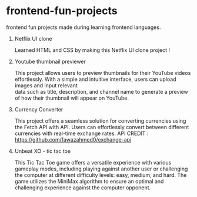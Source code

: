 # frontend-fun-projects
frontend fun projects made during learning frontend languages.


1) Netflix UI clone
   
   Learned HTML and CSS by making this Netflix UI clone project !

2) Youtube thumbnail previewer
   
   This project allows users to preview thumbnails for their YouTube videos effortlessly. With a simple and intuitive interface, users can upload images and input relevant     
   data such as title, description, and channel name to generate a preview of how their thumbnail will appear on YouTube.

3) Currency Converter

   This project offers a seamless solution for converting currencies using the Fetch API with API. Users can effortlessly convert between different currencies with real-time exchange rates.
   API CREDIT : https://github.com/fawazahmed0/exchange-api

4) Unbeat XO - tic tac toe

   This Tic Tac Toe game offers a versatile experience with various gameplay modes, including playing against another user or challenging the computer at different difficulty levels: easy, medium, and hard. The game utilizes the MiniMax algorithm to ensure an optimal and challenging experience against the computer opponent.

